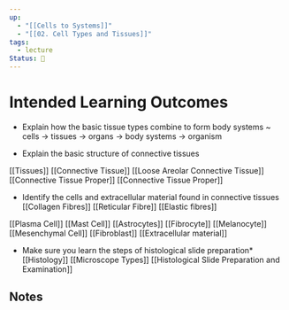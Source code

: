 ```yaml
---
up:
  - "[[Cells to Systems]]"
  - "[[02. Cell Types and Tissues]]"
tags:
  - lecture
Status: 🌳
---
```

# Intended Learning Outcomes
- Explain how the basic tissue types combine to form body systems
~
cells -> tissues -> organs -> body systems -> organism
<!--SR:!2025-03-14,4,270-->

- Explain the basic structure of connective tissues

[[Tissues]]
    [[Connective Tissue]]
    [[Loose Areolar Connective Tissue]]
    [[Connective Tissue Proper]]
    [[Connective Tissue Proper]]

- Identify the cells and extracellular material found in connective tissues  
    [[Collagen Fibres]]
    [[Reticular Fibre]]
    [[Elastic fibres]]

[[Plasma Cell]]
[[Mast Cell]]
[[Astrocytes]]
[[Fibrocyte]]
[[Melanocyte]]
[[Mesenchymal Cell]]
[[Fibroblast]]
[[Extracellular material]]

* Make sure you learn the steps of histological slide preparation*
[[Histology]]
[[Microscope Types]]
[[Histological Slide Preparation and Examination]]
## Notes
